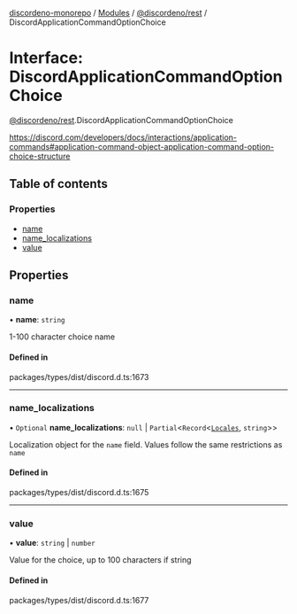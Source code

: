 [discordeno-monorepo](../README.md) / [Modules](../modules.md) / [@discordeno/rest](../modules/discordeno_rest.md) / DiscordApplicationCommandOptionChoice

# Interface: DiscordApplicationCommandOptionChoice

[@discordeno/rest](../modules/discordeno_rest.md).DiscordApplicationCommandOptionChoice

https://discord.com/developers/docs/interactions/application-commands#application-command-object-application-command-option-choice-structure

## Table of contents

### Properties

- [name](discordeno_rest.DiscordApplicationCommandOptionChoice.md#name)
- [name_localizations](discordeno_rest.DiscordApplicationCommandOptionChoice.md#name_localizations)
- [value](discordeno_rest.DiscordApplicationCommandOptionChoice.md#value)

## Properties

### name

• **name**: `string`

1-100 character choice name

#### Defined in

packages/types/dist/discord.d.ts:1673

---

### name_localizations

• `Optional` **name_localizations**: `null` \| `Partial`<`Record`<[`Locales`](../enums/discordeno_rest.Locales.md), `string`\>\>

Localization object for the `name` field. Values follow the same restrictions as `name`

#### Defined in

packages/types/dist/discord.d.ts:1675

---

### value

• **value**: `string` \| `number`

Value for the choice, up to 100 characters if string

#### Defined in

packages/types/dist/discord.d.ts:1677
